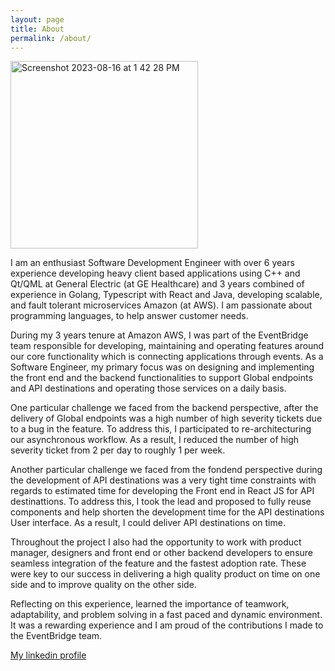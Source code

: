 ```yaml
---
layout: page
title: About
permalink: /about/
---
```


<img width="300" alt="Screenshot 2023-08-16 at 1 42 28 PM" src="https://github.com/kounkou/kounkou.github.io/assets/2589171/a5aadcba-cb34-4cbb-8bd0-cbcf305b7102">

I am an enthusiast Software Development Engineer with over 6 years experience developing heavy client based applications using C++ and Qt/QML at General Electric (at GE Healthcare) and 3 years combined of experience in Golang, Typescript with React and Java, developing scalable, and fault tolerant microservices Amazon (at AWS). I am passionate about programming languages, to help answer customer needs.

During my 3 years tenure at Amazon AWS, I was part of the EventBridge team responsible for developing, maintaining and operating features around our core functionality which is connecting applications through events. As a Software Engineer, my primary focus was on designing and implementing the front end and the backend functionalities to support Global endpoints and API destinations and operating those services on a daily basis.

One particular challenge we faced from the backend perspective, after the delivery of Global endpoints was a high number of high severity tickets due to a bug in the feature. To address this, I participated to re-architecturing our asynchronous workflow. As a result, I reduced the number of high severity ticket from 2 per day to roughly 1 per week.

Another particular challenge we faced from the fondend perspective during the development of API destinations was a very tight time constraints with regards to estimated time for developing the Front end in React JS for API destinattions. To address this, I took the lead and proposed to fully reuse components and help shorten the development time for the API destinations User interface. As a result, I could deliver API destinations on time.

Throughout the project I also had the opportunity to work with product manager, designers and front end or other backend developers to ensure seamless integration of the feature and the fastest adoption rate. These were key to our success in delivering a high quality product on time on one side and to improve quality on the other side.

Reflecting on this experience,  learned the importance of teamwork, adaptability, and problem solving in a fast paced and dynamic environment. It was a rewarding experience and I am proud of the contributions I made to the EventBridge team.


[My linkedin profile](https://www.linkedin.com/in/kounkou)
